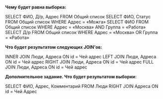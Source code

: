 **Чему будет равна выборка:**

SELECT ФИО, Д/р, Адрес FROM Общий список
SELECT ФИО, Статус FROM Общий список WHERE Адрес = «Можга»
SELECT ФИО FROM Общий список WHERE Адрес = «Москва» AND Группа = «Работа»
SELECT Д/р FROM Общий список WHERE Адрес = «Москва» OR Группа = «Работа»

**Что будет результатом следующих JOIN’ов:**

INNER JOIN Люди, Адреса ON id = Чей адрес
LEFT JOIN Люди, Адреса ON id = Чей адрес
RIGHT JOIN Люди, Адреса ON id = Чей адрес
FULL JOIN Люди, Адреса ON id = Чей адрес

**Дополнительное задание. Что будет результатом выборки:**

SELECT ФИО, Адрес, Комментарий FROM Люди RIGHT JOIN Адреса ON id = Чей
Адрес

